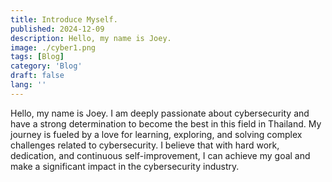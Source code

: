 ```yaml
---
title: Introduce Myself.
published: 2024-12-09
description: Hello, my name is Joey.
image: ./cyber1.png
tags: [Blog]
category: 'Blog'
draft: false 
lang: ''
---
```


Hello, my name is Joey. I am deeply passionate about cybersecurity and have a strong determination to become the best in this field in Thailand. My journey is fueled by a love for learning, exploring, and solving complex challenges related to cybersecurity. I believe that with hard work, dedication, and continuous self-improvement, I can achieve my goal and make a significant impact in the cybersecurity industry.